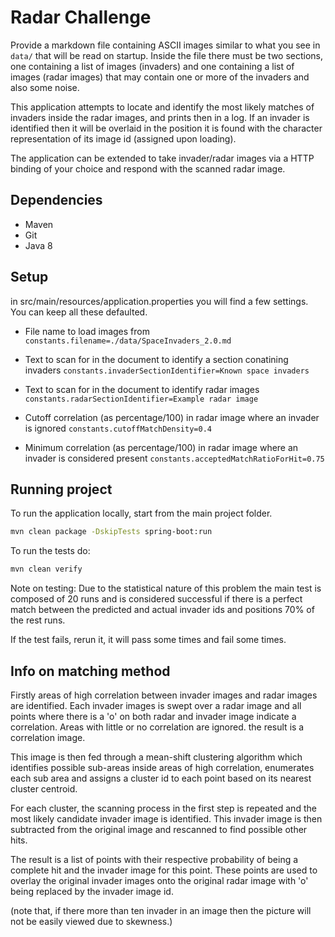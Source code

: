 # Radar Challenge

Provide a markdown file containing ASCII images similar to what you see in `data/` that will be read on startup.
Inside the file there must be two sections, one containing a list of images (invaders) and one containing a list of 
images (radar images) that may contain one or more of the invaders and also some noise.

This application attempts to locate and identify the most likely matches of invaders inside the radar images, 
and prints then in a log. If an invader is identified then it will be overlaid in the position it is found 
with the character representation of its image id (assigned upon loading). 

The  application can be extended to take invader/radar images via a HTTP binding of your choice and respond with the 
scanned radar image.

## Dependencies

 * Maven
 * Git
 * Java 8

## Setup

in src/main/resources/application.properties you will find a few settings. You can keep all these defaulted.

- File name to load images from
`constants.filename=./data/SpaceInvaders_2.0.md`

- Text to scan for in the document to identify a section conatining invaders
`constants.invaderSectionIdentifier=Known space invaders`

- Text to scan for in the document to identify radar images
`constants.radarSectionIdentifier=Example radar image`

- Cutoff correlation (as percentage/100) in radar image where an invader is ignored
`constants.cutoffMatchDensity=0.4`

- Minimum correlation (as percentage/100) in radar image where an invader is considered present
`constants.acceptedMatchRatioForHit=0.75`

## Running project

To run the application locally, start from the main project folder. 

```bash
mvn clean package -DskipTests spring-boot:run
```

To run the tests do:

```bash
mvn clean verify
```

Note on testing: Due to the statistical nature of this problem the main test is composed of 20 runs and is
considered successful if there is a perfect match between the predicted and actual invader ids and positions
70% of the rest runs.

If the test fails, rerun it, it will pass some times and fail some times.

## Info on matching method

Firstly areas of high correlation between invader images and radar images are identified.
Each invader images is swept over a radar image and all points where there is a 'o' on both radar and invader image 
indicate a correlation. Areas with little or no correlation are ignored. the result is a correlation image.

This image is then fed through a mean-shift clustering algorithm which identifies possible sub-areas inside areas of
high correlation, enumerates each sub area and assigns a cluster id to each point based on its nearest cluster centroid.

For each cluster, the scanning process in the first step is repeated and the most likely candidate invader image is 
identified. This invader image is then subtracted from the original image and rescanned to find possible other hits.

The result is a list of points with their respective probability of being a complete hit and the invader image for 
this point. These points are used to overlay the original invader images onto the original radar image with 'o' being 
replaced by the invader image id.

(note that, if there more than ten invader in an image then the picture will not be easily viewed due to skewness.) 